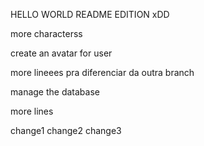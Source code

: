 HELLO WORLD README EDITION xDD 

more characterss

create an avatar for user

more lineees pra diferenciar da outra branch

manage the database

more lines

change1
change2
change3
